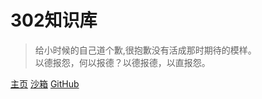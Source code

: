 # 302知识库

> 给小时候的自己道个歉,很抱歉没有活成那时期待的模样。<BR>
> 以德报怨，何以报德？以德报德，以直报怨。

[主页](introduction)
[沙箱](https://codesandbox.io/s/xv36w4695o)
[GitHub](https://github.com/mochen072/github.io)


